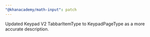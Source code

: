 ```yaml
---
"@khanacademy/math-input": patch
---
```


Updated Keypad V2 TabbarItemType to KeypadPageType as a more accurate description.
